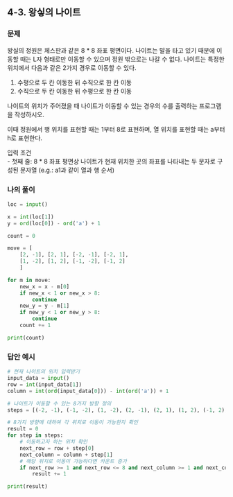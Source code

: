 ## 4-3. 왕싷의 나이트

### 문제
왕실의 정원은 체스판과 같은 8 * 8 좌표 평면이다. 나이트는 말을 타고 있기 때문에 이동할 때는 L자 형태로만 이동할 수 있으며 정원 밖으로는 나갈 수 없다. 나이트는 특정한 위치에서 다음과 같은 2가지 경우로 이동할 수 있다.
1. 수평으로 두 칸 이동한 뒤 수직으로 한 칸 이동
2. 수직으로 두 칸 이동한 뒤 수평으로 한 칸 이동

나이트의 위치가 주어졌을 때 나이트가 이동할 수 있는 경우의 수를 출력하는 프로그램을 작성하시오.

이때 정원에서 행 위치를 표현할 때는 1부터 8로 표현하며, 열 위치를 표현할 때는 a부터 h로 표현한다.

입력 조건  
\- 첫째 줄: 8 * 8 좌표 평면상 나이트가 현재 위치한 곳의 좌표를 나타내는 두 문자로 구성된 문자열 (e.g.: a1과 같이 열과 행 순서)

### 나의 풀이
```python
loc = input()

x = int(loc[1])
y = ord(loc[0]) - ord('a') + 1

count = 0

move = [
    [2, -1], [2, 1], [-2, -1], [-2, 1], 
    [1, -2], [1, 2], [-1, -2], [-1, 2]
    ]

for m in move:
    new_x = x - m[0]
    if new_x < 1 or new_x > 8:
        continue
    new_y = y - m[1]
    if new_y < 1 or new_y > 8:
        continue
    count += 1

print(count)
```

### 답안 예시
```python
# 현재 나이트의 위치 입력받기
input_data = input()
row = int(input_data[1])
column = int(ord(input_data[0])) - int(ord('a')) + 1

# 나이트가 이동할 수 있는 8가지 방향 정의
steps = [(-2, -1), (-1, -2), (1, -2), (2, -1), (2, 1), (1, 2), (-1, 2), (-2, 1)]

# 8가지 방향에 대하여 각 위치로 이동이 가능한지 확인
result = 0
for step in steps:
    # 이동하고자 하는 위치 확인
    next_row = row + step[0]
    next_column = column + step[1]
    # 해당 위치로 이동이 가능하다면 카운트 증가
    if next_row >= 1 and next_row <= 8 and next_column >= 1 and next_column <= 8:
        result += 1

print(result)
```